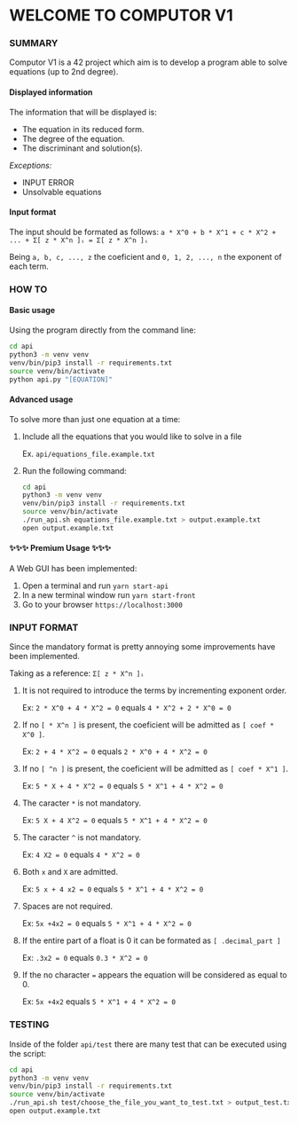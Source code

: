 # WELCOME TO COMPUTOR V1


### SUMMARY
Computor V1 is a 42 project which aim is to develop a program able to solve equations (up to 2nd degree).

#### Displayed information
The information that will be displayed is:
* The equation in its reduced form.
* The degree of the equation.
* The discriminant and solution(s).

*Exceptions:*
* INPUT ERROR
* Unsolvable equations

#### Input format
The input should be formated as follows:
`a * X^0 + b * X^1 + c * X^2 + ... + Σ[ z * X^n ]ᵢ = Σ[ z * X^n ]ᵢ`

Being `a, b, c, ..., z` the coeficient and `0, 1, 2, ..., n` the exponent of each term.


### HOW TO
#### Basic usage
Using the program directly from the command line:

```bash
cd api
python3 -m venv venv
venv/bin/pip3 install -r requirements.txt
source venv/bin/activate
python api.py "[EQUATION]"
```

#### Advanced usage
To solve more than just one equation at a time:

1.  Include all the equations that you would like to solve in a file
    
    Ex. `api/equations_file.example.txt`

2.  Run the following command:
    ```bash
    cd api
    python3 -m venv venv
    venv/bin/pip3 install -r requirements.txt
    source venv/bin/activate
    ./run_api.sh equations_file.example.txt > output.example.txt
    open output.example.txt
    ```

#### ✨✨✨ Premium Usage ✨✨✨
A Web GUI has been implemented:

1.  Open a terminal and run `yarn start-api`
2.  In a new terminal window run `yarn start-front`
3.  Go to your browser `https://localhost:3000`


### INPUT FORMAT
Since the mandatory format is pretty annoying some improvements have been implemented.

Taking as a reference: `Σ[ z * X^n ]ᵢ`

1.  It is not required to introduce the terms by incrementing exponent order.
    
    Ex: `2 * X^0 + 4 * X^2 = 0` equals `4 * X^2 + 2 * X^0 = 0`

2.  If no `[ * X^n ]` is present, the coeficient will be admitted as `[ coef * X^0 ]`.
    
    Ex: `2 + 4 * X^2 = 0` equals `2 * X^0 + 4 * X^2 = 0`

3.  If no `[ ^n ]` is present, the coeficient will be admitted as `[ coef * X^1 ]`.
    
    Ex: `5 * X + 4 * X^2 = 0` equals `5 * X^1 + 4 * X^2 = 0`

4.  The caracter `*` is not mandatory.
    
    Ex: `5 X + 4 X^2 = 0` equals `5 * X^1 + 4 * X^2 = 0`

5.  The caracter `^` is not mandatory.
    
    Ex: `4 X2 = 0` equals `4 * X^2 = 0`

6.  Both `x` and `X` are admitted.
    
    Ex: `5 x + 4 x2 = 0` equals `5 * X^1 + 4 * X^2 = 0`

7.  Spaces are not required.
    
    Ex: `5x +4x2 = 0` equals `5 * X^1 + 4 * X^2 = 0`

8.  If the entire part of a float is 0 it can be formated as `[ .decimal_part ]`
    
    Ex: `.3x2 = 0` equals `0.3 * X^2 = 0`

9.  If the no character `=` appears the equation will be considered as equal to 0.
    
    Ex: `5x +4x2` equals `5 * X^1 + 4 * X^2 = 0`


### TESTING
Inside of the folder `api/test` there are many test that can be executed using the script:
```bash
cd api
python3 -m venv venv
venv/bin/pip3 install -r requirements.txt
source venv/bin/activate
./run_api.sh test/choose_the_file_you_want_to_test.txt > output_test.txt
open output.example.txt
```
